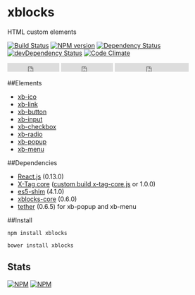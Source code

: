 # xblocks

HTML custom elements

[![Build Status][build]][build-link] [![NPM version][version]][version-link] [![Dependency Status][dependency]][dependency-link] [![devDependency Status][dev-dependency]][dev-dependency-link] [![Code Climate][climate]][climate-link]


<iframe src="http://ghbtns.com/github-btn.html?user=Katochimoto&repo=xblocks&type=watch&count=true" height="20" width="118" frameborder="0" scrolling="0" style="width:118px; height: 20px;" allowTransparency="true"></iframe>

<iframe src="http://ghbtns.com/github-btn.html?user=Katochimoto&repo=xblocks&type=fork&count=true" height="20" width="118" frameborder="0" scrolling="0" style="width:118px; height: 20px;" allowTransparency="true"></iframe>

<iframe src="http://ghbtns.com/github-btn.html?user=Katochimoto&type=follow&count=true" height="20" width="168" frameborder="0" scrolling="0" style="width:168px; height: 20px;" allowTransparency="true"></iframe>


##Elements

- [xb-ico](tutorial-xb-ico.html)
- [xb-link](tutorial-xb-link.html)
- [xb-button](tutorial-xb-button.html)
- [xb-input](tutorial-xb-input.html)
- [xb-checkbox](tutorial-xb-checkbox.html)
- [xb-radio](tutorial-xb-radio.html)
- [xb-popup](tutorial-xb-popup.html)
- [xb-menu](tutorial-xb-menu.html)

##Dependencies

- [React.js](https://github.com/facebook/react) (0.13.0)
- [X-Tag core](https://github.com/x-tag/core) ([custom build x-tag-core.js](https://github.com/Katochimoto/xblocks-core/blob/master/x-tag-core.js) or 1.0.0)
- [es5-shim](https://github.com/es-shims/es5-shim) (4.1.0)
- [xblocks-core](https://github.com/Katochimoto/xblocks-core) (0.6.0)
- [tether](https://github.com/HubSpot/tether) (0.6.5) for xb-popup and xb-menu

##Install

```
npm install xblocks
```
```
bower install xblocks
```

## Stats

[![NPM](https://nodei.co/npm/xblocks.png?downloads=true&stars=true)](https://nodei.co/npm/xblocks/)
[![NPM](https://nodei.co/npm-dl/xblocks.png)](https://nodei.co/npm/xblocks/)


[build]: https://travis-ci.org/Katochimoto/xblocks.png?branch=master
[build-link]: https://travis-ci.org/Katochimoto/xblocks
[version]: https://badge.fury.io/js/xblocks.png
[version-link]: http://badge.fury.io/js/xblocks
[dependency]: https://david-dm.org/Katochimoto/xblocks.png
[dependency-link]: https://david-dm.org/Katochimoto/xblocks
[dev-dependency]: https://david-dm.org/Katochimoto/xblocks/dev-status.png
[dev-dependency-link]: https://david-dm.org/Katochimoto/xblocks#info=devDependencies
[climate]: https://codeclimate.com/github/Katochimoto/xblocks.png
[climate-link]: https://codeclimate.com/github/Katochimoto/xblocks

